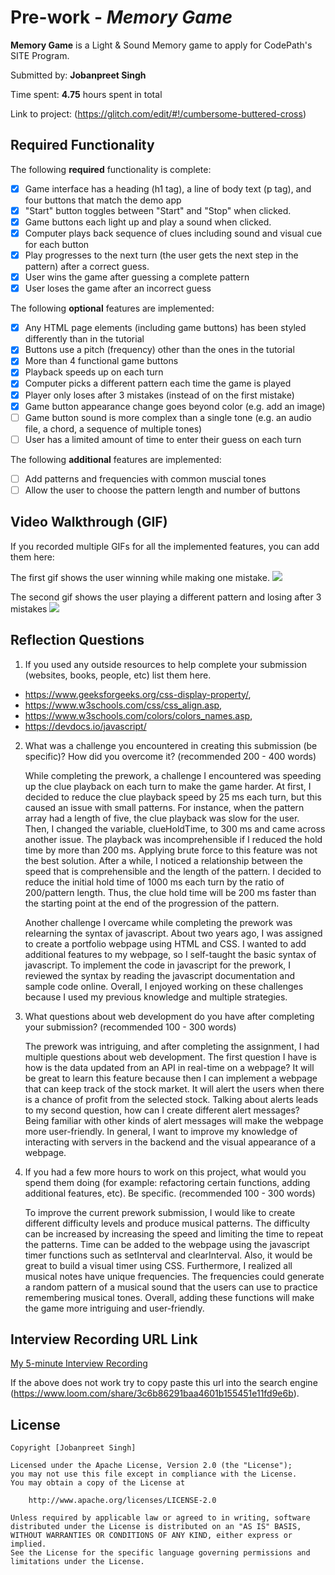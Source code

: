 # Pre-work - *Memory Game*

**Memory Game** is a Light & Sound Memory game to apply for CodePath's SITE Program. 

Submitted by: **Jobanpreet Singh**

Time spent: **4.75** hours spent in total

Link to project: (https://glitch.com/edit/#!/cumbersome-buttered-cross)

## Required Functionality

The following **required** functionality is complete:

* [x] Game interface has a heading (h1 tag), a line of body text (p tag), and four buttons that match the demo app
* [x] "Start" button toggles between "Start" and "Stop" when clicked. 
* [x] Game buttons each light up and play a sound when clicked. 
* [x] Computer plays back sequence of clues including sound and visual cue for each button
* [x] Play progresses to the next turn (the user gets the next step in the pattern) after a correct guess. 
* [x] User wins the game after guessing a complete pattern
* [x] User loses the game after an incorrect guess

The following **optional** features are implemented:

* [x] Any HTML page elements (including game buttons) has been styled differently than in the tutorial
* [x] Buttons use a pitch (frequency) other than the ones in the tutorial
* [x] More than 4 functional game buttons
* [x] Playback speeds up on each turn
* [x] Computer picks a different pattern each time the game is played
* [x] Player only loses after 3 mistakes (instead of on the first mistake)
* [x] Game button appearance change goes beyond color (e.g. add an image)
* [ ] Game button sound is more complex than a single tone (e.g. an audio file, a chord, a sequence of multiple tones)
* [ ] User has a limited amount of time to enter their guess on each turn

The following **additional** features are implemented:

- [ ] Add patterns and frequencies with common muscial tones
- [ ] Allow the user to choose the pattern length and number of buttons

## Video Walkthrough (GIF)

If you recorded multiple GIFs for all the implemented features, you can add them here:

The first gif shows the user winning while making one mistake. 
![](https://github.com/programmerjoban/simple-memory-game/blob/main/walkthrough1.gif)

The second gif shows the user playing a different pattern and losing after 3 mistakes
![](https://github.com/programmerjoban/simple-memory-game/blob/main/walkthrough2.gif)

## Reflection Questions
1. If you used any outside resources to help complete your submission (websites, books, people, etc) list them here. 
 * https://www.geeksforgeeks.org/css-display-property/, 
 * https://www.w3schools.com/css/css_align.asp, 
 * https://www.w3schools.com/colors/colors_names.asp, 
 * https://devdocs.io/javascript/

2. What was a challenge you encountered in creating this submission (be specific)? How did you overcome it? (recommended 200 - 400 words) 

    While completing the prework, a challenge I encountered was speeding up the clue playback on each turn to make the game harder. At first, I decided to reduce the clue playback speed by 25 ms each turn, but this caused an issue with small patterns. For instance, when the pattern array had a length of five, the clue playback was slow for the user. Then, I changed the variable, clueHoldTime, to 300 ms and came across another issue. The playback was incomprehensible if I reduced the hold time by more than 200 ms. Applying brute force to this feature was not the best solution. After a while, I noticed a relationship between the speed that is comprehensible and the length of the pattern. I decided to reduce the initial hold time of 1000 ms each turn by the ratio of 200/pattern length. Thus, the clue hold time will be 200 ms faster than the starting point at the end of the progression of the pattern.
    
    Another challenge I overcame while completing the prework was relearning the syntax of javascript. About two years ago, I was assigned to create a portfolio webpage using HTML and CSS. I wanted to add additional features to my webpage, so I self-taught the basic syntax of javascript. To implement the code in javascript for the prework, I reviewed the syntax by reading the javascript documentation and sample code online. Overall, I enjoyed working on these challenges because I used my previous knowledge and multiple strategies.

3. What questions about web development do you have after completing your submission? (recommended 100 - 300 words) 

    The prework was intriguing, and after completing the assignment, I had multiple questions about web development. The first question I have is how is the data updated from an API in real-time on a webpage? It will be great to learn this feature because then I can implement a webpage that can keep track of the stock market. It will alert the users when there is a chance of profit from the selected stock. Talking about alerts leads to my second question, how can I create different alert messages? Being familiar with other kinds of alert messages will make the webpage more user-friendly. In general, I want to improve my knowledge of interacting with servers in the backend and the visual appearance of a webpage.

4. If you had a few more hours to work on this project, what would you spend them doing (for example: refactoring certain functions, adding additional features, etc). Be specific. (recommended 100 - 300 words)
    
    To improve the current prework submission, I would like to create different difficulty levels and produce musical patterns. The difficulty can be increased by increasing the speed and limiting the time to repeat the patterns. Time can be added to the webpage using the javascript timer functions such as setInterval and clearInterval. Also, it would be great to build a visual timer using CSS. Furthermore, I realized all musical notes have unique frequencies. The frequencies could generate a random pattern of a musical sound that the users can use to practice remembering musical tones. Overall, adding these functions will make the game more intriguing and user-friendly.


## Interview Recording URL Link

[My 5-minute Interview Recording](https://www.loom.com/share/3c6b86291baa4601b155451e11fd9e6b)

If the above does not work try to copy paste this url into the search engine (https://www.loom.com/share/3c6b86291baa4601b155451e11fd9e6b).


## License

    Copyright [Jobanpreet Singh]

    Licensed under the Apache License, Version 2.0 (the "License");
    you may not use this file except in compliance with the License.
    You may obtain a copy of the License at

        http://www.apache.org/licenses/LICENSE-2.0

    Unless required by applicable law or agreed to in writing, software
    distributed under the License is distributed on an "AS IS" BASIS,
    WITHOUT WARRANTIES OR CONDITIONS OF ANY KIND, either express or implied.
    See the License for the specific language governing permissions and
    limitations under the License.
